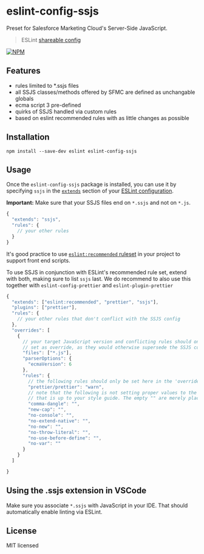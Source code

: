 # eslint-config-ssjs

Preset for Salesforce Marketing Cloud's Server-Side JavaScript.

> ESLint [shareable config](http://eslint.org/docs/developer-guide/shareable-configs.html)

[![NPM](https://nodei.co/npm/eslint-config-ssjs.png?downloads=true&downloadRank=true&stars=true)](https://nodei.co/npm/eslint-config-ssjs/)

## Features

- rules limited to \*.ssjs files
- all SSJS classes/methods offered by SFMC are defined as unchangable globals
- ecma script 3 pre-defined
- quirks of SSJS handled via custom rules
- based on eslint recommended rules with as little changes as possible

## Installation

```batch
npm install --save-dev eslint eslint-config-ssjs
```

## Usage

Once the `eslint-config-ssjs` package is installed, you can use it by specifying `ssjs` in the [`extends`](http://eslint.org/docs/user-guide/configuring#extending-configuration-files) section of your [ESLint configuration](http://eslint.org/docs/user-guide/configuring).

**Important:** Make sure that your SSJS files end on `*.ssjs` and not on `*.js`.

```js
{
  "extends": "ssjs",
  "rules": {
    // your other rules
  }
}
```

It's good practice to use [`eslint:recommended` ruleset](http://eslint.org/docs/rules/) in your project to support front end scripts.

To use SSJS in conjunction with ESLint's recommended rule set, extend with both, making sure to list `ssjs` last. We do recommend to also use this together with `eslint-config-prettier` and `eslint-plugin-prettier`

```js
{
  "extends": ["eslint:recommended", "prettier", "ssjs"],
  "plugins": ["prettier"],
  "rules": {
    // your other rules that don't conflict with the SSJS config
  },
  "overrides": [
    {
      // your target JavaScript version and conflicting rules should only be
      // set as override, as they would otherwise supersede the SSJS config
      "files": ["*.js"],
      "parserOptions": {
        "ecmaVersion": 6
      },
      "rules": {
        // the following rules should only be set here in the 'overrides' section
        "prettier/prettier": "warn",
        // note that the following is not setting proper values to the rules as
        // that is up to your style guide. The empty "" are merely placeholders
        "comma-dangle": "",
        "new-cap": "",
        "no-console": "",
        "no-extend-native": "",
        "no-new": "",
        "no-throw-literal": "",
        "no-use-before-define": "",
        "no-var": ""
      }
    }
  ]

}
```

## Using the .ssjs extension in VSCode

Make sure you associate `*.ssjs` with JavaScript in your IDE. That should automatically enable linting via ESLint.

## License

MIT licensed
